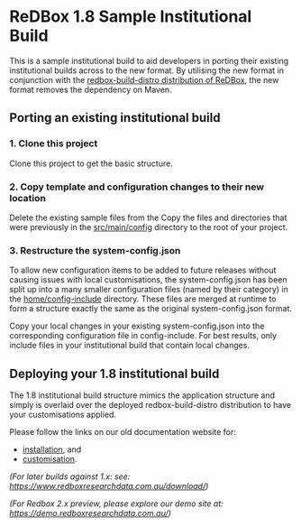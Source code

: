 # ReDBox 1.8 Sample Institutional Build

This is a sample institutional build to aid developers in porting their existing institutional builds across to the new format. By utilising the new format in conjunction with the [redbox-build-distro distribution of ReDBox](https://github.com/redbox-mint/redbox-build-distro), the new format removes the dependency on Maven.

## Porting an existing institutional build

### 1. Clone this project

Clone this project to get the basic structure.

### 2. Copy template and configuration changes to their new location

Delete the existing sample files from the Copy the files and directories that were previously in the [src/main/config](https://github.com/redbox-mint/redbox-build-distro/tree/master/src/main/config) directory to the root of your project.

### 3. Restructure the system-config.json

To allow new configuration items to be added to future releases without causing issues with local customisations, the system-config.json has been split up into a many smaller configuration files (named by their category) in the [home/config-include](https://github.com/redbox-mint/redbox-build-distro/tree/master/src/main/config/home/config-include) directory. These files are merged at runtime to form a structure exactly the same as the original system-config.json format.

Copy your local changes in your existing system-config.json into the corresponding configuration file in config-include. For best results, only include files in your institutional build that contain local changes.

## Deploying your 1.8 institutional build

The 1.8 institutional build structure mimics the application structure and simply is overlaid over the deployed redbox-build-distro distribution to have your customisations applied.

Please follow the links on our old documentation website for:
* [installation](http://docs.redboxresearchdata.com.au/documentation/installguide), and
* [customisation](http://docs.redboxresearchdata.com.au/documentation/how-to/institutional-builds).

*(For later builds against 1.x: see: https://www.redboxresearchdata.com.au/download/)*

*(For Redbox 2.x preview, please explore our demo site at: https://demo.redboxresearchdata.com.au/)*
